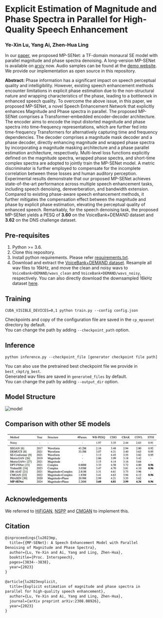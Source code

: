 # Explicit Estimation of Magnitude and Phase Spectra in Parallel for High-Quality Speech Enhancement
### Ye-Xin Lu, Yang Ai, Zhen-Hua Ling
In our [paper](https://arxiv.org/abs/2305.13686), we proposed MP-SENet: a TF-domain monaural SE model with parallel magnitude and phase spectra denoising.
A long-version MP-SENet is available on [arxiv](https://arxiv.org/abs/2308.08926) now. 
Audio samples can be found at the [demo website](http://yxlu-0102.github.io/MP-SENet).<br>
We provide our implementation as open source in this repository.

**Abstract:** 
Phase information has a significant impact on speech perceptual quality and intelligibility.
However, existing speech enhancement methods encounter limitations in explicit phase estimation due to the non-structural nature and wrapping characteristics of the phase, leading to a bottleneck in enhanced speech quality.
To overcome the above issue, in this paper, we proposed MP-SENet, a novel Speech Enhancement Network that explicitly enhances Magnitude and Phase spectra in parallel.
The proposed MP-SENet comprises a Transformer-embedded encoder-decoder architecture.
The encoder aims to encode the input distorted magnitude and phase spectra into time-frequency representations, which are further fed into time-frequency Transformers for alternatively capturing time and frequency dependencies.
The decoder comprises a magnitude mask decoder and a phase decoder, directly enhancing magnitude and wrapped phase spectra by incorporating a magnitude masking architecture and a phase parallel estimation architecture, respectively. 
Multi-level loss functions explicitly defined on the magnitude spectra, wrapped phase spectra, and short-time complex spectra are adopted to jointly train the MP-SENet model. 
A metric discriminator is further employed to compensate for the incomplete correlation between these losses and human auditory perception.
Experimental results demonstrate that our proposed MP-SENet achieves state-of-the-art performance across multiple speech enhancement tasks, including speech denoising, dereverberation, and bandwidth extension.
Compared to existing phase-aware speech enhancement methods, it further mitigates the compensation effect between the magnitude and phase by explicit phase estimation, elevating the perceptual quality of enhanced speech.
Remarkably, for the speech denoising task, the proposed MP-SENet yields a PESQ of **3.60** on the VoiceBank+DEMAND dataset and **3.62** on the DNS challenge dataset.

## Pre-requisites
1. Python >= 3.6.
2. Clone this repository.
3. Install python requirements. Please refer [requirements.txt](https://github.com/yxlu-0102/MP-SENet/blob/main/requirements.txt).
4. Download and extract the [VoiceBank+DEMAND dataset](https://datashare.ed.ac.uk/handle/10283/1942). Resample all wav files to 16kHz, and move the clean and noisy wavs to `VoiceBank+DEMAND/wavs_clean` and `VoiceBank+DEMAND/wavs_noisy`, respectively. You can also directly download the downsampled 16kHz dataset [here](https://drive.google.com/drive/folders/19I_thf6F396y5gZxLTxYIojZXC0Ywm8l).

## Training
```
CUDA_VISIBLE_DEVICES=0,1 python train.py --config config.json
```
Checkpoints and copy of the configuration file are saved in the `cp_mpsenet` directory by default.<br>
You can change the path by adding `--checkpoint_path` option.

## Inference
```
python inference.py --checkpoint_file [generator checkpoint file path]
```
You can also use the pretrained best checkpoint file we provide in `best_ckpt/g_best`.<br>
Generated wav files are saved in `generated_files` by default.<br>
You can change the path by adding `--output_dir` option.

## Model Structure
![model](Figures/model.png)

## Comparison with other SE models
![comparison](Figures/table.png)

## Acknowledgements
We referred to [HiFiGAN](https://github.com/jik876/hifi-gan), [NSPP](https://github.com/YangAi520/NSPP) 
and [CMGAN](https://github.com/ruizhecao96/CMGAN) to implement this.

## Citation
```
@inproceedings{lu2023mp,
  title={{MP-SENet}: A Speech Enhancement Model with Parallel Denoising of Magnitude and Phase Spectra},
  author={Lu, Ye-Xin and Ai, Yang and Ling, Zhen-Hua},
  booktitle={Proc. Interspeech},
  pages={3834--3838},
  year={2023}
}

@article{lu2023explicit,
  title={Explicit estimation of magnitude and phase spectra in parallel for high-quality speech enhancement},
  author={Lu, Ye-Xin and Ai, Yang and Ling, Zhen-Hua},
  journal={arXiv preprint arXiv:2308.08926},
  year={2023}
}
```
